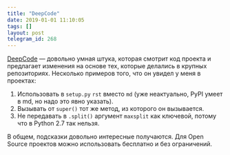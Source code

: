 ```yaml
---
title: "DeepCode"
date: 2019-01-01 11:10:05
tags: []
layout: post
telegram_id: 268
---
```


[DeepCode](https://www.deepcode.ai/) — довольно умная штука, которая смотрит код проекта и предлагает изменения на основе тех, которые делались в крупных репозиториях. Несколько примеров того, что он увидел у меня в проектах:

1. Использовать в `setup.py` `rst` вместо `md` (уже неактуально, PyPI умеет в md, но надо это явно указать).
2. Вызывать от `super()` тот же метод, из которого он вызывается.
3. Не передавать в `.split()` аргумент `maxsplit` как ключевой, потому что в Python 2.7 так нельзя.

В общем, подсказки довольно интересные получаются. Для Open Source проектов можно использовать бесплатно и без ограничений.

